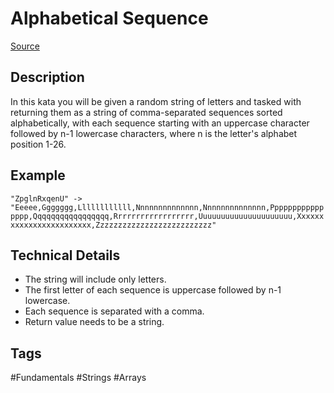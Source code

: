 # Alphabetical Sequence

[Source](https://www.codewars.com/kata/5bd00c99dbc73908bb00057a/python)

## Description
In this kata you will be given a random string of letters and tasked with returning them as a string of comma-separated sequences sorted alphabetically, with each sequence starting with an uppercase character followed by n-1 lowercase characters, where n is the letter's alphabet position 1-26.

## Example
`"ZpglnRxqenU" -> "Eeeee,Ggggggg,Llllllllllll,Nnnnnnnnnnnnnn,Nnnnnnnnnnnnnn,Pppppppppppppppp,Qqqqqqqqqqqqqqqqq,Rrrrrrrrrrrrrrrrrr,Uuuuuuuuuuuuuuuuuuuuu,Xxxxxxxxxxxxxxxxxxxxxxxx,Zzzzzzzzzzzzzzzzzzzzzzzzzz"`

## Technical Details
- The string will include only letters.
- The first letter of each sequence is uppercase followed by n-1 lowercase.
- Each sequence is separated with a comma.
- Return value needs to be a string.

## Tags

#Fundamentals #Strings #Arrays
